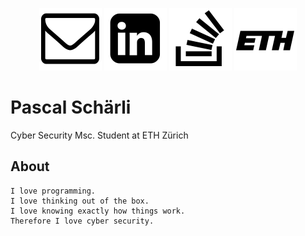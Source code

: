 <p align="center">
  <a href="mailto:github@pascscha.ch?subject=GitHub&body=Hi%20Pascal%0A%0AI%27ve%20just%20stumbled%20about%20your%20GitHub%20page%20and%20I%20would%20like%20to%20hire%20you.%0A%0AKind%20Regards%2C%0A%5Byour%20name%20goes%20here%5D"><img target="_blank" src="https://raw.githubusercontent.com/pascscha/pascscha/master/images/mail.png"></a>
  <a href="https://www.linkedin.com/in/pascscha/"><img  target="_blank" src="https://raw.githubusercontent.com/pascscha/pascscha/master/images/linkedin.png"></a>
    <a href="https://stackoverflow.com/users/10046273/pascscha"><img target="_blank" src="https://raw.githubusercontent.com/pascscha/pascscha/master/images/stackoverflow.png"></a>
    <a href="https://pascscha.ch"><img target="_blank" src="https://raw.githubusercontent.com/pascscha/pascscha/master/images/eth.png"></a>
</p>



# Pascal Schärli  <i class="fa fa-linkedin" aria-hidden="true"></i>

Cyber Security Msc. Student at ETH Zürich 

## About
```
I love programming.
I love thinking out of the box.
I love knowing exactly how things work.
Therefore I love cyber security.
```
